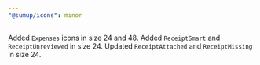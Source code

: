 ```yaml
---
"@sumup/icons": minor
---
```


Added `Expenses` icons in size 24 and 48. Added `ReceiptSmart` and `ReceiptUnreviewed` in size 24. Updated `ReceiptAttached` and `ReceiptMissing` in size 24.
